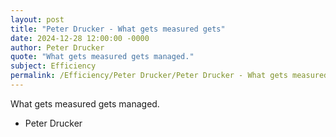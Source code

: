 ```yaml
---
layout: post
title: "Peter Drucker - What gets measured gets"
date: 2024-12-28 12:00:00 -0000
author: Peter Drucker
quote: "What gets measured gets managed."
subject: Efficiency
permalink: /Efficiency/Peter Drucker/Peter Drucker - What gets measured gets
---
```


What gets measured gets managed.

- Peter Drucker
